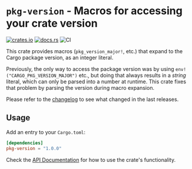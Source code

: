 # `pkg-version` - Macros for accessing your crate version

[![crates.io](https://img.shields.io/crates/v/pkg-version.svg)](https://crates.io/crates/pkg-version)
[![docs.rs](https://docs.rs/pkg-version/badge.svg)](https://docs.rs/pkg-version/)
![CI](https://github.com/jonas-schievink/pkg-version/workflows/CI/badge.svg)

This crate provides macros (`pkg_version_major!`, etc.) that expand to the Cargo
package version, as an integer literal.

Previously, the only way to access the package version was by using
`env!("CARGO_PKG_VERSION_MAJOR")` etc., but doing that always results in a
*string* literal, which can only be parsed into a number at runtime. This crate
fixes that problem by parsing the version during macro expansion.

Please refer to the [changelog](CHANGELOG.md) to see what changed in the last
releases.

## Usage

Add an entry to your `Cargo.toml`:

```toml
[dependencies]
pkg-version = "1.0.0"
```

Check the [API Documentation](https://docs.rs/pkg-version/) for how to use the
crate's functionality.
